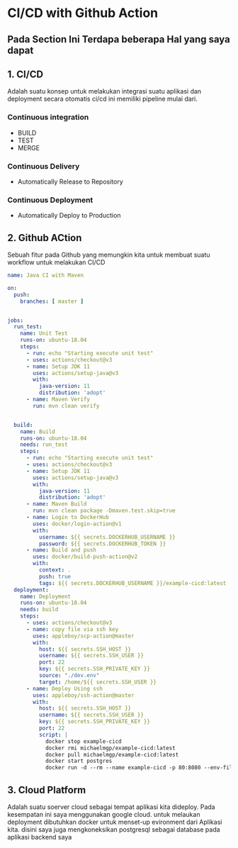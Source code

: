 # CI/CD with Github Action
## Pada Section Ini Terdapa beberapa Hal yang saya dapat 

## 1. CI/CD
Adalah suatu konsep untuk melakukan integrasi suatu aplikasi dan deployment secara otomatis ci/cd ini memiliki pipeline mulai dari.

### Continuous integration 
- BUILD
- TEST
- MERGE

### Continuous Delivery
- Automatically Release to Repository

### Continuous Deployment
- Automatically Deploy to Production

## 2. Github ACtion
Sebuah fitur pada Github yang memungkin kita untuk membuat suatu workflow untuk melakukan CI/CD
```yml
name: Java CI with Maven

on:
  push:
    branches: [ master ]


jobs:
  run_test:
    name: Unit Test
    runs-on: ubuntu-18.04
    steps:
      - run: echo "Starting execute unit test"
      - uses: actions/checkout@v3
      - name: Setup JDK 11
        uses: actions/setup-java@v3
        with:
          java-version: 11
          distribution: 'adopt'
      - name: Maven Verify
        run: mvn clean verify


  build:
    name: Build
    runs-on: ubuntu-18.04
    needs: run_test
    steps:
      - run: echo "Starting execute unit test"
      - uses: actions/checkout@v3
      - name: Setup JDK 11
        uses: actions/setup-java@v3
        with:
          java-version: 11
          distribution: 'adopt'
      - name: Maven Build
        run: mvn clean package -Dmaven.test.skip=true
      - name: Login to DockerHub
        uses: docker/login-action@v1
        with:
          username: ${{ secrets.DOCKERHUB_USERNAME }}
          password: ${{ secrets.DOCKERHUB_TOKEN }}
      - name: Build and push
        uses: docker/build-push-action@v2
        with:
          context: .
          push: true
          tags: ${{ secrets.DOCKERHUB_USERNAME }}/example-cicd:latest
  deployment:
    name: Deployment
    runs-on: ubuntu-18.04
    needs: build
    steps:
      - uses: actions/checkout@v3
      - name: copy file via ssh key
        uses: appleboy/scp-action@master
        with:
          host: ${{ secrets.SSH_HOST }}
          username: ${{ secrets.SSH_USER }}
          port: 22
          key: ${{ secrets.SSH_PRIVATE_KEY }}
          source: "./dev.env"
          target: /home/${{ secrets.SSH_USER }}
      - name: Deploy Using ssh
        uses: appleboy/ssh-action@master
        with:
          host: ${{ secrets.SSH_HOST }}
          username: ${{ secrets.SSH_USER }}
          key: ${{ secrets.SSH_PRIVATE_KEY }}
          port: 22
          script: |
            docker stop example-cicd
            docker rmi michaelmgp/example-cicd:latest
            docker pull michaelmgp/example-cicd:latest
            docker start postgres
            docker run -d --rm --name example-cicd -p 80:8080 --env-file=dev.env --network my_network michaelmgp/example-cicd:latest

```

## 3. Cloud Platform
Adalah suatu soerver cloud sebagai tempat aplikasi kita dideploy. Pada kesempatan ini saya menggunakan google cloud. untuk melaukan deployment dibutuhkan docker untuk menset-up evironment dari Aplikasi kita. disini saya juga mengkoneksikan postgresql sebagai database pada aplikasi backend saya